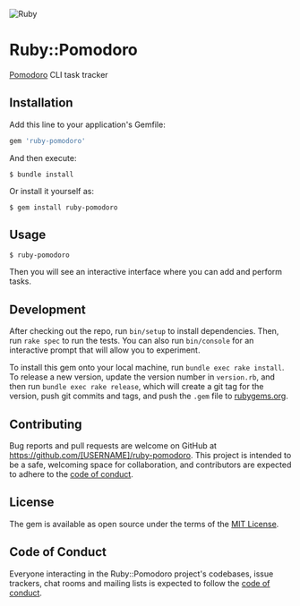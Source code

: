 ![Ruby](https://github.com/AlexanderShvaykin/pomodoro-tracker/workflows/Ruby/badge.svg?branch=master)

# Ruby::Pomodoro

[Pomodoro](https://en.wikipedia.org/wiki/Pomodoro_Technique) CLI task tracker

## Installation

Add this line to your application's Gemfile:

```ruby
gem 'ruby-pomodoro'
```

And then execute:

    $ bundle install

Or install it yourself as:

    $ gem install ruby-pomodoro

## Usage

    $ ruby-pomodoro

Then you will see an interactive interface where you can add and perform tasks.

## Development

After checking out the repo, run `bin/setup` to install dependencies. Then, run `rake spec` to run the tests. You can also run `bin/console` for an interactive prompt that will allow you to experiment.

To install this gem onto your local machine, run `bundle exec rake install`. To release a new version, update the version number in `version.rb`, and then run `bundle exec rake release`, which will create a git tag for the version, push git commits and tags, and push the `.gem` file to [rubygems.org](https://rubygems.org).

## Contributing

Bug reports and pull requests are welcome on GitHub at https://github.com/[USERNAME]/ruby-pomodoro. This project is intended to be a safe, welcoming space for collaboration, and contributors are expected to adhere to the [code of conduct](https://github.com/[USERNAME]/ruby-pomodoro/blob/master/CODE_OF_CONDUCT.md).


## License

The gem is available as open source under the terms of the [MIT License](https://opensource.org/licenses/MIT).

## Code of Conduct

Everyone interacting in the Ruby::Pomodoro project's codebases, issue trackers, chat rooms and mailing lists is expected to follow the [code of conduct](https://github.com/[USERNAME]/ruby-pomodoro/blob/master/CODE_OF_CONDUCT.md).

